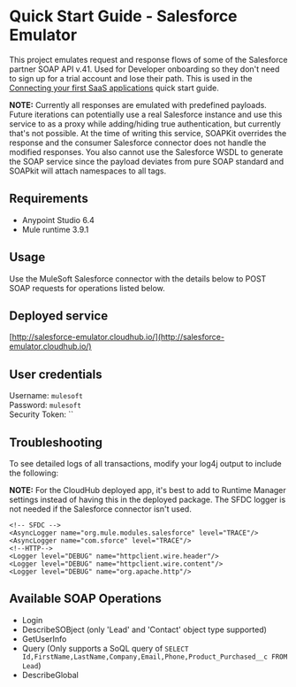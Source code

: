 # Quick Start Guide - Salesforce Emulator
This project emulates request and response flows of some of the Salesforce partner SOAP API v.41. Used for Developer onboarding so they don't need to sign up for a trial account and lose their path. This is used in the [Connecting your first SaaS applications](https://developer.mulesoft.com/guides/quick-start/connecting-your-first-saas-applications) quick start guide.

**NOTE:** Currently all responses are emulated with predefined payloads. Future iterations can potentially use a real Salesforce instance and use this service to as a proxy while adding/hiding true authentication, but currently that's not possible. At the time of writing this service, SOAPKit overrides the response and the consumer Salesforce connector does not handle the modified responses. You also cannot use the Salesforce WSDL to generate the SOAP service since the payload deviates from pure SOAP standard and SOAPkit will attach namespaces to all tags.

## Requirements
 - Anypoint Studio 6.4
 - Mule runtime 3.9.1

## Usage
Use the MuleSoft Salesforce connector with the details below to POST SOAP requests for operations listed below. 

## Deployed service
[http://salesforce-emulator.cloudhub.io/](http://salesforce-emulator.cloudhub.io/)

## User credentials
Username: `mulesoft`\
Password: `mulesoft`\
Security Token: ``

## Troubleshooting
To see detailed logs of all transactions, modify your log4j output to include the following:

**NOTE:** For the CloudHub deployed app, it's best to add to Runtime Manager settings instead of having this in the deployed package. The SFDC logger is not needed if the Salesforce connector isn't used.

```
<!-- SFDC --> 
<AsyncLogger name="org.mule.modules.salesforce" level="TRACE"/> 
<AsyncLogger name="com.sforce" level="TRACE"/> 
<!--HTTP--> 
<Logger level="DEBUG" name="httpclient.wire.header"/> 
<Logger level="DEBUG" name="httpclient.wire.content"/> 
<Logger level="DEBUG" name="org.apache.http"/>
```

## Available SOAP Operations
 - Login
 - DescribeSOBject (only 'Lead' and 'Contact'  object type supported)
 - GetUserInfo
 - Query (Only supports a SoQL query of `SELECT Id,FirstName,LastName,Company,Email,Phone,Product_Purchased__c FROM Lead`)
 - DescribeGlobal
